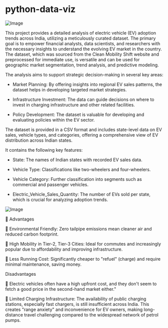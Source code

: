 # python-data-viz

![Image](https://github.com/user-attachments/assets/4fc6fc32-51fd-4a32-b9a6-e4ec5ad5a0fa)




This project provides a detailed analysis of electric vehicle (EV) adoption trends across India, utilizing a meticulously curated dataset. The primary goal is to empower financial analysts, data scientists, and researchers with the necessary insights to understand the evolving EV market in the country. 
The dataset, which was sourced from the Clean Mobility Shift website and preprocessed for immediate use, is versatile and can be used for geographic market segmentation, trend analysis, and predictive modeling.

The analysis aims to support strategic decision-making in several key areas:

 * Market Planning: By offering insights into regional EV sales patterns, the dataset helps in developing targeted market strategies.
   
 * Infrastructure Investment: The data can guide decisions on where to invest in charging infrastructure and other related facilities.
   
 * Policy Development: The dataset is valuable for developing and evaluating policies within the EV sector.


   
The dataset is provided in a CSV format and includes state-level data on EV sales, vehicle types, and categories, offering a comprehensive view of EV distribution across Indian states.

It contains the following key features:

 * State: The names of Indian states with recorded EV sales data.
   
 * Vehicle Type: Classifications like two-wheelers and four-wheelers.
   
 * Vehicle Category: Further classification into segments such as commercial and passenger vehicles.
   
 * Electric_Vehicle_Sales_Quantity: The number of EVs sold per state, which is crucial for analyzing adoption trends.


   
![Image](https://github.com/user-attachments/assets/1b689a46-b7f3-4023-9d6f-8fd8f1624abc)



 Advantages

 Environmental Friendly: Zero tailpipe emissions mean cleaner air and reduced 
carbon footprint.

 High Mobility in Tier-2, Tier-3 Cities: Ideal for commutes and increasingly 
popular due to affordability and improving infrastructure.

 Less Running Cost: Significantly cheaper to "refuel" (charge) and require 
minimal maintenance, saving money.



Disadvantages

 Electric vehicles often have a high upfront cost, and they don't seem to fetch a good 
price in the second-hand market either."

 Limited Charging Infrastructure: The availability of public charging stations, 
especially fast chargers, is still insufficient across India. This creates "range 
anxiety" and inconvenience for EV owners, making long-distance travel 
challenging compared to the widespread network of petrol pumps.
